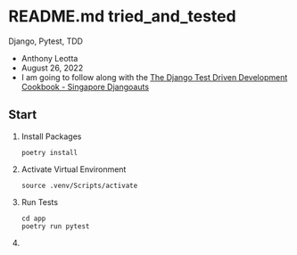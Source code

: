 # README.md tried_and_tested

Django, Pytest, TDD

- Anthony Leotta
- August 26, 2022
- I am going to follow along with the [The Django Test Driven Development Cookbook - Singapore Djangoauts](https://www.youtube.com/watch?v=41ek3VNx_6Q&list=PLPwQzG2-AU0VL688UCj1oQeCRPqtZB2ji)

## Start

1. Install Packages

    ```
    poetry install
    ```

1. Activate Virtual Environment

    ```
    source .venv/Scripts/activate
    ```

1. Run Tests

    ```
    cd app
    poetry run pytest
    ```

1.